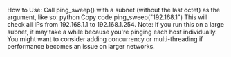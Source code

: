 How to Use:
Call ping_sweep() with a subnet (without the last octet) as the argument, like so:
python
Copy code
ping_sweep("192.168.1")
This will check all IPs from 192.168.1.1 to 192.168.1.254.
Note:
If you run this on a large subnet, it may take a while because you're pinging each host individually.
You might want to consider adding concurrency or multi-threading if performance becomes an issue on larger networks.
